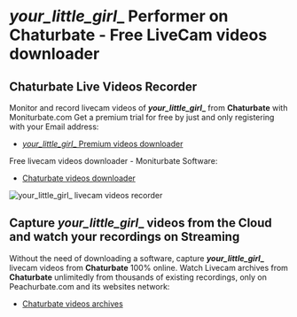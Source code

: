 # _your_little_girl__ Performer on Chaturbate - Free LiveCam videos downloader

## Chaturbate Live Videos Recorder

Monitor and record livecam videos of **_your_little_girl__** from **Chaturbate** with Moniturbate.com
Get a premium trial for free by just and only registering with your Email address:
* [_your_little_girl__ Premium videos downloader](https://moniturbate.com/request-demo-licence-key.html)

Free livecam videos downloader - Moniturbate Software:
* [Chaturbate videos downloader](https://moniturbate.com/moniturbate-download-software.html)

![_your_little_girl__ livecam videos recorder](https://peachurnet.com/templates/moniturbate-software.png)


## Capture _your_little_girl__ videos from the Cloud and watch your recordings on Streaming

Without the need of downloading a software, capture **_your_little_girl__** livecam videos from **Chaturbate** 100% online.
Watch Livecam archives from **Chaturbate** unlimitedly from thousands of existing recordings, only on Peachurbate.com and its websites network:
* [Chaturbate videos archives](https://peachurnet.com/)